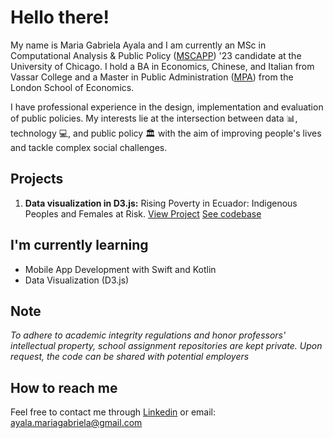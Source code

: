 # Hello there!

My name is Maria Gabriela Ayala and I am currently an MSc in Computational Analysis & Public Policy ([MSCAPP](https://capp.uchicago.edu)) '23 candidate at the University of Chicago. I hold a BA in Economics, Chinese, and Italian from Vassar College and a Master in Public Administration ([MPA](https://www.lse.ac.uk/school-of-public-policy)) from the London School of Economics.

I have professional experience in the design, implementation and evaluation of public policies. My interests lie at the intersection between data 📊, technology 💻, and public policy 🏛️ with the aim of improving people's lives and tackle complex social challenges.

## Projects

1. **Data visualization in D3.js:** Rising Poverty in Ecuador: Indigenous Peoples and Females at Risk. [View Project](https://magabrielaa.github.io/data-visualization/final_project/index.html) [See codebase](https://github.com/magabrielaa/data-visualization/tree/main/final_project)

## I'm currently learning

- Mobile App Development with Swift and Kotlin
- Data Visualization (D3.js)

## Note
_To adhere to academic integrity regulations and honor professors' intellectual property, school assignment repositories are kept private. Upon request, the code can be shared with potential employers_

## How to reach me

Feel free to contact me through [Linkedin](https://www.linkedin.com/in/mariagabrielaayala/) or email: ayala.mariagabriela@gmail.com

<!--
**magabrielaa/magabrielaa** is a ✨ _special_ ✨ repository because its `README.md` (this file) appears on your GitHub profile.

Here are some ideas to get you started:

- 🔭 I’m currently working on ...
- 🌱 I’m currently learning ...
- 👯 I’m looking to collaborate on ...
- 🤔 I’m looking for help with ...
- 💬 Ask me about ...
- 📫 How to reach me: ...
- 😄 Pronouns: ...
- ⚡ Fun fact: ...
-->
